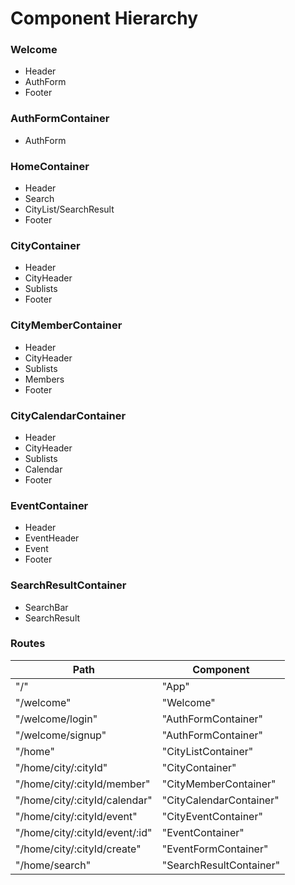 # Component Hierarchy
### Welcome 
- Header
- AuthForm
- Footer 

### AuthFormContainer 
- AuthForm

### HomeContainer 
- Header
- Search
- CityList/SearchResult
- Footer 

### CityContainer 
- Header
- CityHeader
- Sublists
- Footer 

### CityMemberContainer
- Header 
- CityHeader
- Sublists
- Members
- Footer

### CityCalendarContainer
- Header
- CityHeader
- Sublists
- Calendar 
- Footer

### EventContainer 
- Header
- EventHeader 
- Event
- Footer
 
### SearchResultContainer
- SearchBar
- SearchResult

### Routes 
| Path                           | Component              |
| -------------------------------| -----------------------|
| "/"                            | "App"                  |
| "/welcome"                     | "Welcome"              |
| "/welcome/login"               | "AuthFormContainer"    |
| "/welcome/signup"              | "AuthFormContainer"    |
| "/home"                        | "CityListContainer"    |
| "/home/city/:cityId"           | "CityContainer"        |
| "/home/city/:cityId/member"    | "CityMemberContainer"  |
| "/home/city/:cityId/calendar"  | "CityCalendarContainer"|
| "/home/city/:cityId/event"     | "CityEventContainer"   |
| "/home/city/:cityId/event/:id" | "EventContainer"       |
| "/home/city/:cityId/create"    | "EventFormContainer"   |
| "/home/search"                 | "SearchResultContainer"|
